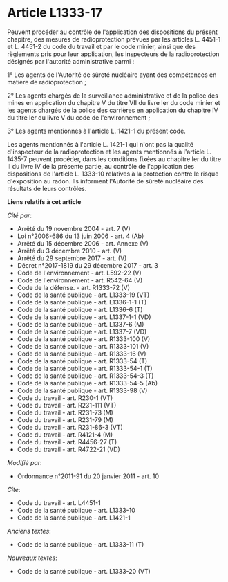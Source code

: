 # Article L1333-17

Peuvent procéder au contrôle de l'application des dispositions du présent chapitre, des mesures de radioprotection prévues
par les articles L. 4451-1 et L. 4451-2 du code du travail et par le code minier, ainsi que des règlements pris pour leur
application, les inspecteurs de la radioprotection désignés par l'autorité administrative parmi : 

1° Les agents de l'Autorité de sûreté nucléaire ayant des compétences en matière de radioprotection ; 

2° Les agents chargés de la surveillance administrative et de la police des mines en application du chapitre V du titre VII
du livre Ier du code minier et les agents chargés de la police des carrières en application du chapitre IV du titre Ier du
livre V du code de l'environnement ; 

3° Les agents mentionnés à l'article L. 1421-1 du présent code. 

Les agents mentionnés à l'article L. 1421-1 qui n'ont pas la qualité d'inspecteur de la radioprotection et les agents
mentionnés à l'article L. 1435-7 peuvent procéder, dans les conditions fixées au chapitre Ier du titre II du livre IV de la
présente partie, au contrôle de l'application des dispositions de l'article L. 1333-10 relatives à la protection contre le
risque d'exposition au radon. Ils informent l'Autorité de sûreté nucléaire des résultats de leurs contrôles.

**Liens relatifs à cet article**

_Cité par_:

  - Arrêté du 19 novembre 2004 - art. 7 (V)
  - Loi n°2006-686 du 13 juin 2006 - art. 4 (Ab)
  - Arrêté du 15 décembre 2006 - art. Annexe (V)
  - Arrêté du 3 décembre 2010 - art. (V)
  - Arrêté du 29 septembre 2017 - art. (V)
  - Décret n°2017-1819 du 29 décembre 2017 - art. 3
  - Code de l'environnement - art. L592-22 (V)
  - Code de l'environnement - art. R542-64 (V)
  - Code de la défense. - art. R1333-72 (V)
  - Code de la santé publique - art. L1333-19 (VT)
  - Code de la santé publique - art. L1336-1-1 (T)
  - Code de la santé publique - art. L1336-6 (T)
  - Code de la santé publique - art. L1337-1-1 (VD)
  - Code de la santé publique - art. L1337-6 (M)
  - Code de la santé publique - art. L1337-7 (VD)
  - Code de la santé publique - art. R1333-100 (V)
  - Code de la santé publique - art. R1333-101 (V)
  - Code de la santé publique - art. R1333-16 (V)
  - Code de la santé publique - art. R1333-54 (T)
  - Code de la santé publique - art. R1333-54-1 (T)
  - Code de la santé publique - art. R1333-54-3 (T)
  - Code de la santé publique - art. R1333-54-5 (Ab)
  - Code de la santé publique - art. R1333-98 (V)
  - Code du travail - art. R230-1 (VT)
  - Code du travail - art. R231-111 (VT)
  - Code du travail - art. R231-73 (M)
  - Code du travail - art. R231-79 (M)
  - Code du travail - art. R231-86-3 (VT)
  - Code du travail - art. R4121-4 (M)
  - Code du travail - art. R4456-27 (T)
  - Code du travail - art. R4722-21 (VD)

_Modifié par_:

  - Ordonnance n°2011-91 du 20 janvier 2011 - art. 10

_Cite_:

  - Code du travail - art. L4451-1
  - Code de la santé publique - art. L1333-10
  - Code de la santé publique - art. L1421-1

_Anciens textes_:

  - Code de la santé publique - art. L1333-11 (T)

_Nouveaux textes_:

  - Code de la santé publique - art. L1333-20 (VT)
